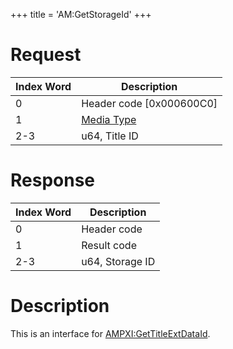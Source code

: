 +++
title = 'AM:GetStorageId'
+++

# Request

| Index Word | Description                                            |
|------------|--------------------------------------------------------|
| 0          | Header code \[0x000600C0\]                             |
| 1          | [Media Type](Filesystem_services#MediaType "wikilink") |
| 2-3        | u64, Title ID                                          |

# Response

| Index Word | Description     |
|------------|-----------------|
| 0          | Header code     |
| 1          | Result code     |
| 2-3        | u64, Storage ID |

# Description

This is an interface for
[AMPXI:GetTitleExtDataId](AMPXI:GetTitleExtDataId "wikilink").
